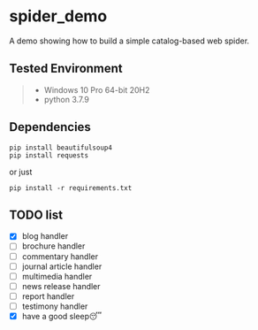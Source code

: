 # spider_demo
A demo showing how to build a simple catalog-based web spider.

## Tested Environment
> + Windows 10 Pro 64-bit 20H2
> + python 3.7.9

## Dependencies
```commandline
pip install beautifulsoup4
pip install requests
```
or just
```commandline
pip install -r requirements.txt
```

## TODO list
- [x] blog handler
- [ ] brochure handler
- [ ] commentary handler
- [ ] journal article handler
- [ ] multimedia handler
- [ ] news release handler
- [ ] report handler
- [ ] testimony handler
- [x] have a good sleep😴

